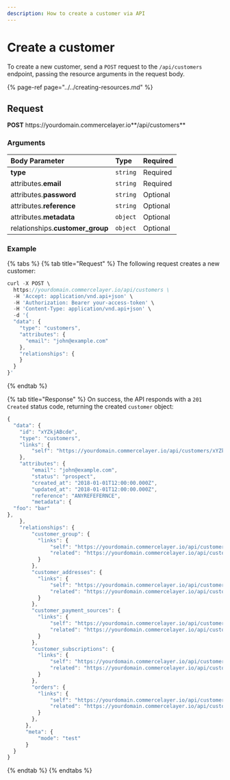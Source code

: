 ```yaml
---
description: How to create a customer via API
---
```


# Create a customer

To create a new customer, send a `POST` request to the `/api/customers` endpoint, passing the resource arguments in the request body.

{% page-ref page="../../creating-resources.md" %}

## Request

**POST** https://<i></i>yourdomain.commercelayer.io**/api/customers**

### Arguments

| Body Parameter | Type | Required |
| :--- | :--- | :--- |
| **type** | `string` | Required |
| attributes.**email** | `string` | Required |
| attributes.**password** | `string` | Optional |
| attributes.**reference** | `string` | Optional |
| attributes.**metadata** | `object` | Optional |
| relationships.**customer_group** | `object` | Optional |

### Example

{% tabs %}
{% tab title="Request" %}
The following request creates a new customer:

```javascript
curl -X POST \
  https://yourdomain.commercelayer.io/api/customers \
  -H 'Accept: application/vnd.api+json' \
  -H 'Authorization: Bearer your-access-token' \
  -H 'Content-Type: application/vnd.api+json' \
  -d '{
  "data": {
    "type": "customers",
    "attributes": {
      "email": "john@example.com"
    },
    "relationships": {
    }
  }
}'
```
{% endtab %}

{% tab title="Response" %}
On success, the API responds with a `201 Created` status code, returning the created `customer` object:

```javascript
{
  "data": {
    "id": "xYZkjABcde",
    "type": "customers",
    "links": {
        "self": "https://yourdomain.commercelayer.io/api/customers/xYZkjABcde"
    },
    "attributes": {
        "email": "john@example.com",
        "status": "prospect",
        "created_at": "2018-01-01T12:00:00.000Z",
        "updated_at": "2018-01-01T12:00:00.000Z",
        "reference": "ANYREFEFERNCE",
        "metadata": {
  "foo": "bar"
},
    },
    "relationships": {
        "customer_group": {
          "links": {
              "self": "https://yourdomain.commercelayer.io/api/customers/xYZkjABcde/relationships/customer_group",
              "related": "https://yourdomain.commercelayer.io/api/customers/xYZkjABcde/customer_group"
          }
        },
        "customer_addresses": {
          "links": {
              "self": "https://yourdomain.commercelayer.io/api/customers/xYZkjABcde/relationships/customer_addresses",
              "related": "https://yourdomain.commercelayer.io/api/customers/xYZkjABcde/customer_addresses"
          }
        },
        "customer_payment_sources": {
          "links": {
              "self": "https://yourdomain.commercelayer.io/api/customers/xYZkjABcde/relationships/customer_payment_sources",
              "related": "https://yourdomain.commercelayer.io/api/customers/xYZkjABcde/customer_payment_sources"
          }
        },
        "customer_subscriptions": {
          "links": {
              "self": "https://yourdomain.commercelayer.io/api/customers/xYZkjABcde/relationships/customer_subscriptions",
              "related": "https://yourdomain.commercelayer.io/api/customers/xYZkjABcde/customer_subscriptions"
          }
        },
        "orders": {
          "links": {
              "self": "https://yourdomain.commercelayer.io/api/customers/xYZkjABcde/relationships/orders",
              "related": "https://yourdomain.commercelayer.io/api/customers/xYZkjABcde/orders"
          }
        },
      },
      "meta": {
          "mode": "test"
      }
  }
}
```
{% endtab %}
{% endtabs %}
